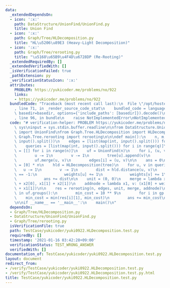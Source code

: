 ```yaml
---
data:
  _extendedDependsOn:
  - icon: ':x:'
    path: DataStructure/UnionFind/UnionFind.py
    title: Union Find
  - icon: ':x:'
    path: Graph/Tree/HLDecomposition.py
    title: "HL\u5206\u89E3 (Heavy-Light Decomposition)"
  - icon: ':x:'
    path: Graph/Tree/rerooting.py
    title: "\u5168\u65B9\u4F4D\u6728DP (Re-Rooting)"
  _extendedRequiredBy: []
  _extendedVerifiedWith: []
  _isVerificationFailed: true
  _pathExtension: py
  _verificationStatusIcon: ':x:'
  attributes:
    PROBLEM: https://yukicoder.me/problems/no/922
    links:
    - https://yukicoder.me/problems/no/922
  bundledCode: "Traceback (most recent call last):\n  File \"/opt/hostedtoolcache/Python/3.9.1/x64/lib/python3.9/site-packages/onlinejudge_verify/documentation/build.py\"\
    , line 71, in _render_source_code_stat\n    bundled_code = language.bundle(stat.path,\
    \ basedir=basedir, options={'include_paths': [basedir]}).decode()\n  File \"/opt/hostedtoolcache/Python/3.9.1/x64/lib/python3.9/site-packages/onlinejudge_verify/languages/python.py\"\
    , line 96, in bundle\n    raise NotImplementedError\nNotImplementedError\n"
  code: "# verification-helper: PROBLEM https://yukicoder.me/problems/no/922\nimport\
    \ sys\ninput = sys.stdin.buffer.readline\n\nfrom DataStructure.UnionFind.UnionFind\
    \ import UnionFind\nfrom Graph.Tree.HLDecomposition import HLDecomposition\nfrom\
    \ Graph.Tree.rerooting import rerooting\n\n\ndef main():\n    n, m, q = map(int,\
    \ input().split())\n    edges = [list(map(int, input().split())) for i in range(m)]\n\
    \    queries = [list(map(int, input().split())) for i in range(q)]\n\n    tree\
    \ = [[] for i in range(n)]\n    uf = UnionFind(n)\n    for i, (u, v) in enumerate(edges):\n\
    \        u -= 1\n        v -= 1\n        tree[u].append(v)\n        tree[v].append(u)\n\
    \        uf.merge(u, v)\n        edges[i] = (u, v)\n\n    ans = 0\n    weights\
    \ = [0] * n\n    hld = HLDecomposition(tree)\n    for u, v in queries:\n     \
    \   u -= 1\n        v -= 1\n        dist = hld.distance(u, v)\n        if dist\
    \ == -1:\n            weights[u] += 1\n            weights[v] += 1\n        else:\n\
    \            ans += dist\n\n    unit = (0, 0)\n    merge = lambda x1, x2: (x1[0]\
    \ + x2[0], x1[1] + x2[1])\n    addnode = lambda x1, v: (x1[0] + weights[v], x1[0]\
    \ + x1[1])\n\n    res = rerooting(n, edges, unit, merge, addnode)\n    for gp\
    \ in uf.groups():\n        min_cost = 10 ** 9\n        for i in gp:\n        \
    \    min_cost = min(res[i][1], min_cost)\n        ans += min_cost\n\n    print(ans)\n\
    \n\nif __name__ == '__main__':\n    main()\n"
  dependsOn:
  - Graph/Tree/HLDecomposition.py
  - DataStructure/UnionFind/UnionFind.py
  - Graph/Tree/rerooting.py
  isVerificationFile: true
  path: TestCase/yukicoder/yuki0922.HLDecomposition.test.py
  requiredBy: []
  timestamp: '2021-01-16 03:42:28+09:00'
  verificationStatus: TEST_WRONG_ANSWER
  verifiedWith: []
documentation_of: TestCase/yukicoder/yuki0922.HLDecomposition.test.py
layout: document
redirect_from:
- /verify/TestCase/yukicoder/yuki0922.HLDecomposition.test.py
- /verify/TestCase/yukicoder/yuki0922.HLDecomposition.test.py.html
title: TestCase/yukicoder/yuki0922.HLDecomposition.test.py
---
```

